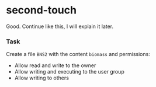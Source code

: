 # second-touch

<p data-story-username="aberonshin">Good. Continue like this, I will explain it later.</p>

### Task

Create a file `BNS2` with the content `biomass` and permissions:
- Allow read and write to the owner
- Allow writing and executing to the user group
- Allow writing to others

